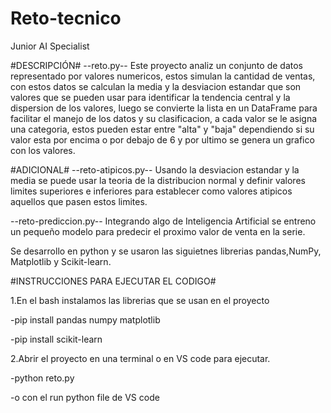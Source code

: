 # Reto-tecnico
Junior AI Specialist

#DESCRIPCIÓN#
--reto.py--
Este proyecto analiz un conjunto de datos representado por valores numericos, estos simulan
la cantidad de ventas, con estos datos se calculan la media y la desviacion estandar que son
valores que se pueden usar para identificar la tendencia central y la dispersion de los valores,
luego se convierte la lista en un DataFrame para facilitar el manejo de los datos y su clasificacion,
a cada valor se le asigna una categoria, estos pueden estar entre "alta" y "baja" dependiendo si su valor
esta por encima o por debajo de 6 y por ultimo se genera un grafico con los valores.

#ADICIONAL#
--reto-atipicos.py--
Usando la desviacion estandar y la media se puede usar la teoria de la distribucion normal y definir valores
limites superiores e inferiores para establecer como valores atipicos aquellos que pasen estos limites.

--reto-prediccion.py--
Integrando algo de Inteligencia Artificial se entreno un pequeño modelo para predecir el proximo valor de 
venta en la serie.

Se desarrollo en python y se usaron las siguietnes librerias pandas,NumPy, Matplotlib y Scikit-learn.

#INSTRUCCIONES PARA EJECUTAR EL CODIGO#

1.En el bash instalamos las librerias que se usan en el proyecto

-pip install pandas numpy matplotlib

-pip install scikit-learn

2.Abrir el proyecto en una terminal o en VS code para ejecutar.

-python reto.py 

-o con el run python file de VS code



